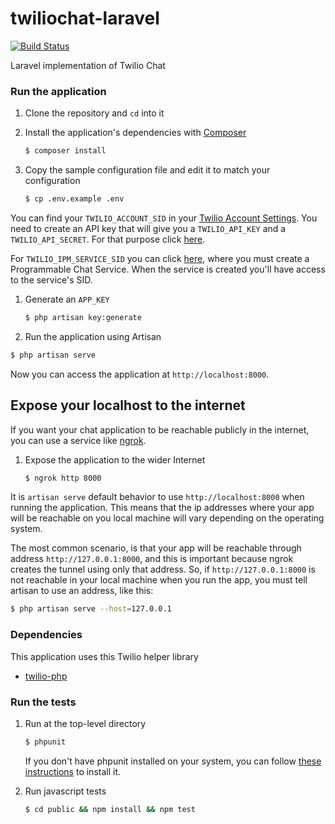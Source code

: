 # twiliochat-laravel
[![Build Status](https://travis-ci.org/TwilioDevEd/twiliochat-laravel.svg?branch=master)](https://travis-ci.org/TwilioDevEd/twiliochat-laravel)

Laravel implementation of Twilio Chat

### Run the application

1. Clone the repository and `cd` into it

1. Install the application's dependencies with [Composer](https://getcomposer.org/)

   ```bash
   $ composer install
   ```
1. Copy the sample configuration file and edit it to match your configuration

   ```bash
   $ cp .env.example .env
   ```

  You can find your `TWILIO_ACCOUNT_SID` in your
  [Twilio Account Settings](https://www.twilio.com/user/account/settings).
  You need to create an API key that will give you a `TWILIO_API_KEY` and a
  `TWILIO_API_SECRET`. For that purpose click
  [here](https://www.twilio.com/console/dev-tools/api-keys).

  For `TWILIO_IPM_SERVICE_SID` you can click [here](https://www.twilio.com/console/chat/dashboard),
  where you must create a Programmable Chat Service. When the service is created you'll
  have access to the service's SID.

1. Generate an `APP_KEY`

   ```bash
   $ php artisan key:generate
   ```

1. Run the application using Artisan

  ```bash
  $ php artisan serve
  ```

  Now you can access the application at `http://localhost:8000`.

## Expose your localhost to the internet

If you want your chat application to be reachable publicly in the internet, you can use
a service like [ngrok](https://ngrok.com/).

1. Expose the application to the wider Internet

   ```bash
   $ ngrok http 8000
   ```

  It is `artisan serve` default behavior to use `http://localhost:8000` when
  running the application. This means that the ip addresses where your app will be
  reachable on you local machine will vary depending on the operating system.

  The most common scenario, is that your app will be reachable through address
  `http://127.0.0.1:8000`, and this is important because ngrok creates the
  tunnel using only that address. So, if `http://127.0.0.1:8000` is not reachable
  in your local machine when you run the app, you must tell artisan to use an
  address, like this:

  ```bash
  $ php artisan serve --host=127.0.0.1
  ```

### Dependencies

This application uses this Twilio helper library
* [twilio-php](https://www.twilio.com/docs/php/install)

### Run the tests

1. Run at the top-level directory

   ```bash
   $ phpunit
   ```
   If you don't have phpunit installed on your system, you can follow [these
   instructions](https://phpunit.de/manual/current/en/installation.html) to
   install it.

1. Run javascript tests

   ```bash
   $ cd public && npm install && npm test
   ```
